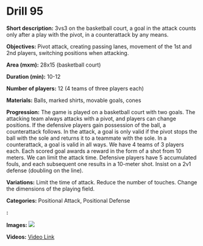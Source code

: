 # Drill 95

**Short description:**
3vs3 on the basketball court, a goal in the attack counts only after a play with the pivot, in a counterattack by any means.

**Objectives:**
Pivot attack, creating passing lanes, movement of the 1st and 2nd players, switching positions when attacking.

**Area (mxm):**
28x15 (basketball court)

**Duration (min):**
10-12

**Number of players:**
12 (4 teams of three players each)

**Materials:**
Balls, marked shirts, movable goals, cones

**Progression:**
The game is played on a basketball court with two goals. The attacking team always attacks with a pivot, and players can change positions. If the defensive players gain possession of the ball, a counterattack follows. In the attack, a goal is only valid if the pivot stops the ball with the sole and returns it to a teammate with the sole. In a counterattack, a goal is valid in all ways. We have 4 teams of 3 players each. Each scored goal awards a reward in the form of a shot from 10 meters. We can limit the attack time. Defensive players have 5 accumulated fouls, and each subsequent one results in a 10-meter shot. Insist on a 2v1 defense (doubling on the line).

**Variations:**
Limit the time of attack. Reduce the number of touches. Change the dimensions of the playing field.

**Categories:**
Positional Attack, Positional Defense

**:**


**Images:**
![](https://www.coachingfutsal.com/\images\8b9274ca46fcd9eae71502512688c0eae478d03927d8653b28a973258b9c1602c6284d6fc82b0f2f9b4aaf28f4726c8e42824070b59acd6984531afe7634c8834db208049e9fa.jpg)

**Videos:**
[Video Link](https://www.youtube.com/embed/LVEKheIfnjE)


